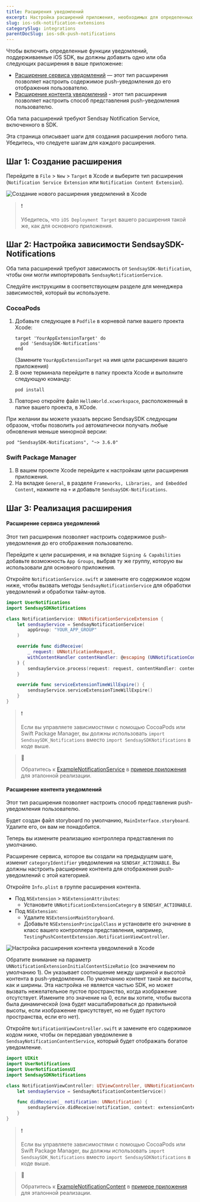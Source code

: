 ```yaml
---
title: Расширения уведомлений
excerpt: Настройка расширений приложения, необходимых для определенных функций push-уведомлений в iOS SDK.
slug: ios-sdk-notification-extensions
categorySlug: integrations
parentDocSlug: ios-sdk-push-notifications
---
```


Чтобы включить определенные функции уведомлений, поддерживаемые iOS SDK, вы должны добавить одно или оба следующих расширения в ваше приложение:

- [Расширение сервиса уведомлений](https://developer.apple.com/documentation/usernotifications/unnotificationserviceextension) — этот тип расширения позволяет настроить содержимое push-уведомления до его отображения пользователю.
- [Расширение контента уведомлений](https://developer.apple.com/documentation/usernotificationsui/unnotificationcontentextension) - этот тип расширения позволяет настроить способ представления push-уведомления пользователю.

Оба типа расширений требуют Sendsay Notification Service, включенного в SDK.

Эта страница описывает шаги для создания расширения любого типа. Убедитесь, что следуете шагам для каждого расширения.

## Шаг 1: Создание расширения

Перейдите в `File` > `New` > `Target` в Xcode и выберите тип расширения (`Notification Service Extension` или `Notification Content Extension`).

![Создание нового расширения уведомлений в Xcode](https://raw.githubusercontent.com/sendsay/sendsay-ios-sdk/main/Documentation/images/extension1.png)

> ❗️
>
> Убедитесь, что `iOS Deployment Target` вашего расширения такой же, как для основного приложения.

## Шаг 2: Настройка зависимости SendsaySDK-Notifications

Оба типа расширений требуют зависимость от `SendsaySDK-Notification`, чтобы они могли импортировать `SendsayNotificationService`.

Следуйте инструкциям в соответствующем разделе для менеджера зависимостей, который вы используете.

### CocoaPods

1. Добавьте следующее в `Podfile` в корневой папке вашего проекта Xcode:
   ```
   target 'YourAppExtensionTarget' do
     pod 'SendsaySDK-Notifications'
   end
   ```
   (Замените `YourAppExtensionTarget` на имя цели расширения вашего приложения)
2. В окне терминала перейдите в папку проекта Xcode и выполните следующую команду:
   ```
   pod install
   ```
3. Повторно откройте файл `HelloWorld.xcworkspace`, расположенный в папке вашего проекта, в XCode.

При желании вы можете указать версию SendsaySDK следующим образом, чтобы позволить `pod` автоматически получать любые обновления меньше минорной версии:
```
pod "SendsaySDK-Notifications", "~> 3.6.0"
```

### Swift Package Manager

1. В вашем проекте Xcode перейдите к настройкам цели расширения приложения.
2. На вкладке `General`, в разделе `Frameworks, Libraries, and Embedded Content`, нажмите на `+` и добавьте `SendsaySDK-Notifications`.

## Шаг 3: Реализация расширения

#### Расширение сервиса уведомлений

Этот тип расширения позволяет настроить содержимое push-уведомления до его отображения пользователю.

Перейдите к цели расширения, и на вкладке `Signing & Capabilities` добавьте возможность `App Groups`, выбрав ту же группу, которую вы использовали для основного приложения.

Откройте `NotificationService.swift` и замените его содержимое кодом ниже, чтобы вызвать методы `SendsayNotificationService` для обработки уведомлений и обработки тайм-аутов.

``` swift
import UserNotifications
import SendsaySDKNotifications

class NotificationService: UNNotificationServiceExtension {
    let sendsayService = SendsayNotificationService(
        appGroup: "YOUR_APP_GROUP"
    )

    override func didReceive(
        _ request: UNNotificationRequest,
        withContentHandler contentHandler: @escaping (UNNotificationContent) -> Void
    ) {
        sendsayService.process(request: request, contentHandler: contentHandler)
    }

    override func serviceExtensionTimeWillExpire() {
        sendsayService.serviceExtensionTimeWillExpire()
    }
}
```

> ❗️
>
> Если вы управляете зависимостями с помощью CocoaPods или Swift Package Manager, вы должны использовать `import SendsaySDK_Notifications` вместо `import SendsaySDKNotifications` в коде выше.

> 📘
>
> Обратитесь к [ExampleNotificationService](https://github.com/sendsay-ru/sendsay-mobile-sdk-ios/tree/main/SendsaySDK/ExampleNotificationService) в [примере приложения](https://documentation.bloomreach.com/engagement/docs/ios-sdk-example-app) для эталонной реализации.

#### Расширение контента уведомлений

Этот тип расширения позволяет настроить способ представления push-уведомления пользователю.

Будет создан файл storyboard по умолчанию, `MainInterface.storyboard`. Удалите его, он вам не понадобится.

Теперь вы измените реализацию контроллера представления по умолчанию.

Расширение сервиса, которое вы создали на предыдущем шаге, изменит `categoryIdentifier` уведомления на `SENDSAY_ACTIONABLE`. Вы должны настроить расширение контента для отображения push-уведомлений с этой категорией.

Откройте `Info.plist` в группе расширения контента.

- Под `NSExtension` > `NSExtensionAttributes`:
  - Установите `UNNotificationExtensionCategory` в `SENDSAY_ACTIONABLE`.
- Под `NSExtension`:
  - Удалите `NSExtensionMainStoryboard`.
  - Добавьте `NSExtensionPrincipalClass` и установите его значение в класс вашего контроллера представления, например, `TestingPushContentExtension.NotificationViewController`.

![Настройка расширения контента уведомлений в Xcode](https://raw.githubusercontent.com/sendsay/sendsay-ios-sdk/main/Documentation/images/extension3.png)

Обратите внимание на параметр `UNNotificationExtensionInitialContentSizeRatio` (со значением по умолчанию 1). Он указывает соотношение между шириной и высотой контента в push-уведомлении. По умолчанию контент такой же высоты, как и ширины. Эта настройка не является частью SDK, но может вызвать нежелательное пустое пространство, когда изображение отсутствует. Измените это значение на 0, если вы хотите, чтобы высота была динамической (она будет масштабироваться до правильной высоты, если изображение присутствует, но не будет пустого пространства, если его нет).

Откройте `NotificationViewController.swift` и замените его содержимое кодом ниже, чтобы он передавал уведомление в `SendsayNotificationContentService`, который будет отображать богатое уведомление.

```swift
import UIKit
import UserNotifications
import UserNotificationsUI
import SendsaySDKNotifications

class NotificationViewController: UIViewController, UNNotificationContentExtension {
    let sendsayService = SendsayNotificationContentService()

    func didReceive(_ notification: UNNotification) {
        sendsayService.didReceive(notification, context: extensionContext, viewController: self)
    }
}
```

> ❗️
>
> Если вы управляете зависимостями с помощью CocoaPods или Swift Package Manager, вы должны использовать `import SendsaySDK_Notifications` вместо `import SendsaySDKNotifications` в коде выше.

> 📘
>
> Обратитесь к [ExampleNotificationContent](https://github.com/sendsay-ru/sendsay-mobile-sdk-ios/tree/main/SendsaySDK/ExampleNotificationContent) в [примере приложения](https://documentation.bloomreach.com/engagement/docs/ios-sdk-example-app) для эталонной реализации.